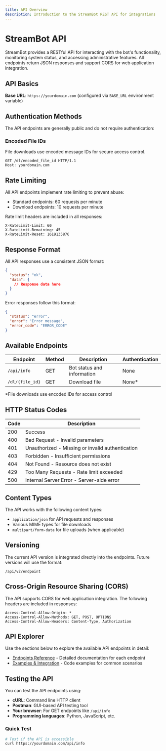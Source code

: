 ```yaml
---
title: API Overview
description: Introduction to the StreamBot REST API for integrations
---
```


# StreamBot API

StreamBot provides a RESTful API for interacting with the bot's functionality, monitoring system status, and accessing administrative features. All endpoints return JSON responses and support CORS for web application integration.

## API Basics

**Base URL**: `https://yourdomain.com` (configured via `BASE_URL` environment variable)

## Authentication Methods

The API endpoints are generally public and do not require authentication:

<div class="grid" markdown>

<div class="card" markdown>

### Encoded File IDs

File downloads use encoded message IDs for secure access control.

```http
GET /dl/encoded_file_id HTTP/1.1
Host: yourdomain.com
```

</div>

</div>

## Rate Limiting

All API endpoints implement rate limiting to prevent abuse:

- Standard endpoints: 60 requests per minute
- Download endpoints: 10 requests per minute

Rate limit headers are included in all responses:

```http
X-RateLimit-Limit: 60
X-RateLimit-Remaining: 45
X-RateLimit-Reset: 1619135876
```

## Response Format

All API responses use a consistent JSON format:

```json
{
  "status": "ok",
  "data": {
    // Response data here
  }
}
```

Error responses follow this format:

```json
{
  "status": "error",
  "error": "Error message",
  "error_code": "ERROR_CODE"
}
```

## Available Endpoints

| Endpoint | Method | Description | Authentication |
|----------|--------|-------------|---------------|
| `/api/info` | GET | Bot status and information | None |
| `/dl/{file_id}` | GET | Download file | None* |

*File downloads use encoded IDs for access control

## HTTP Status Codes

| Code | Description |
|------|-------------|
| 200 | Success |
| 400 | Bad Request - Invalid parameters |
| 401 | Unauthorized - Missing or invalid authentication |
| 403 | Forbidden - Insufficient permissions |
| 404 | Not Found - Resource does not exist |
| 429 | Too Many Requests - Rate limit exceeded |
| 500 | Internal Server Error - Server-side error |

## Content Types

The API works with the following content types:

- `application/json` for API requests and responses
- Various MIME types for file downloads
- `multipart/form-data` for file uploads (when applicable)

## Versioning

The current API version is integrated directly into the endpoints. Future versions will use the format:

```
/api/v2/endpoint
```

## Cross-Origin Resource Sharing (CORS)

The API supports CORS for web application integration. The following headers are included in responses:

```http
Access-Control-Allow-Origin: *
Access-Control-Allow-Methods: GET, POST, OPTIONS
Access-Control-Allow-Headers: Content-Type, Authorization
```

## API Explorer

Use the sections below to explore the available API endpoints in detail:

- [Endpoints Reference](endpoints.md) - Detailed documentation for each endpoint
- [Examples & Integration](examples.md) - Code examples for common scenarios

## Testing the API

You can test the API endpoints using:

- **cURL**: Command line HTTP client
- **Postman**: GUI-based API testing tool
- **Your browser**: For GET endpoints like `/api/info`
- **Programming languages**: Python, JavaScript, etc.

### Quick Test

```bash
# Test if the API is accessible
curl https://yourdomain.com/api/info
``` 